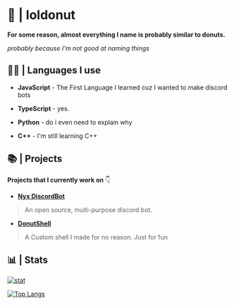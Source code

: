 # 🍩 | loldonut

**For some reason, almost everything I name is probably similar to donuts.**

*probably because I'm not good at naming things*

## 👨‍💻 | Languages I use

- **JavaScript** - The First Language I learned cuz I wanted to make discord bots

- **TypeScript** - yes.

- **Python** - do i even need to explain why

- **C++** - I'm still learning C++

## 📚 | Projects

**Projects that I currently work on** 👇
<br />

- [**Nyx DiscordBot**](https://github.com/nyx-team/nyx)

> An open source, multi-purpose discord bot.

- [**DonutShell**](https://github.com/loldonut/donutshell)

> A Custom shell I made for no reason. Just for fun

## 📊 | Stats

[![stat](https://github-readme-stats.vercel.app/api?username=loldonut)](https://github.com/anuraghazra/github-readme-stats)

[![Top Langs](https://github-readme-stats.vercel.app/api/top-langs/?username=loldonut&layout=compact&exclude_repo=gitmanager)](https://github.com/anuraghazra/github-readme-stats)
